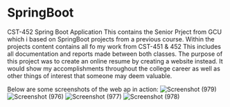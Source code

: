 # SpringBoot
CST-452 Spring Boot Application
This contains the Senior Prject from GCU which i based on SpringBoot projects from a previous course. 
Within the projects content contains all fo my work from CST-451 & 452
This includes all documentation and reports made between both classes.
The purpose of this project was to create an online resume by creating a website instead. It would show my accomplishments throughout the college career as well as other things of interest that someone may deem valuable.

Below are some screenshots of the web ap in action:
![Screenshot (979)](https://user-images.githubusercontent.com/91878045/219010208-0889feb2-d44d-4be4-8a42-09d73fccfd75.png)
![Screenshot (976)](https://user-images.githubusercontent.com/91878045/219010217-1ccfab64-9576-4039-a27e-2dc022dbf492.png)
![Screenshot (977)](https://user-images.githubusercontent.com/91878045/219010221-3fceee81-7f5d-4ec5-9af6-fb2cca378266.png)
![Screenshot (978)](https://user-images.githubusercontent.com/91878045/219010223-cb27ad8d-bec8-41fe-8b68-ebf448c12200.png)
